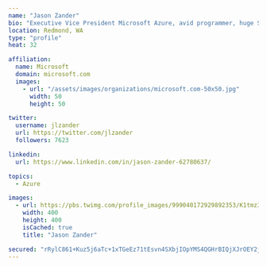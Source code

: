 ```yaml
---
name: "Jason Zander"
bio: "Executive Vice President Microsoft Azure, avid programmer, huge Seahawks fan. Go Hawks!"
location: Redmond, WA
type: "profile"
heat: 32

affiliation:
  name: Microsoft
  domain: microsoft.com
  images:
    - url: "/assets/images/organizations/microsoft.com-50x50.jpg"
      width: 50
      height: 50

twitter:
  username: jlzander
  url: https://twitter.com/jlzander
  followers: 7623

linkedin:
  url: https://www.linkedin.com/in/jason-zander-62780637/

topics:
  - Azure

images:
  - url: https://pbs.twimg.com/profile_images/999040172929892353/K1tmz3d4_400x400.jpg
    width: 400
    height: 400
    isCached: true
    title: "Jason Zander"

secured: "rRylC861+Kuz5j6aTc+1xTGeEz71tEsvn4SXbjIOpYMS4QGHrBIQjXJrOEY2jA4xtNK3cBPqoyZsU0gOZItBa2/u+sEEsiOEG+EkpTezPJG4u90eh/aRsUlylXblpCQ9Qr3Z0S3pmmUZA/g1nBSO4I9j8Pa5sDyvTm0+MVXrmRDTTevEEsGLhwvECelVCtmW/Q+RIC/nbd5DLYjLHPqU5j7CQKqAyyRi3BCCE2fAMsT3LzzXFG2HSKqDmaOC1GpkG8fqTQSJ9I33mrh6jJnnl9m2oRpnyh8/QSy51nFox0+L8ciSt4D9OtaY+JYHJiiY8ljRafHpFLBVDYL2ThaHbPka8VpC+ZbCv84tiqEZpiJY2SF3UnVnjwzA4W5+5iVqT/WXEoqyl3Joz1BKZSeez5HxFO6z9l85H217es8+f5Q=;yrZYqtiQ4aolhcO8C48e2A=="
---
```


